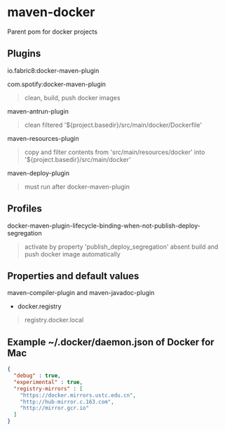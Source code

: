 # maven-docker
Parent pom for docker projects

## Plugins

io.fabric8:docker-maven-plugin

com.spotify:docker-maven-plugin
> clean, build, push docker images

maven-antrun-plugin
> clean filtered '${project.basedir}/src/main/docker/Dockerfile'

maven-resources-plugin
> copy and filter contents from 'src/main/resources/docker' into '${project.basedir}/src/main/docker'

maven-deploy-plugin
> must run after docker-maven-plugin

## Profiles

docker-maven-plugin-lifecycle-binding-when-not-publish-deploy-segregation
> activate by property 'publish_deploy_segregation' absent
build and push docker image automatically

## Properties and default values

maven-compiler-plugin and maven-javadoc-plugin

- docker.registry
> registry.docker.local

## Example ~/.docker/daemon.json of Docker for Mac
```json
{
  "debug" : true,
  "experimental" : true,
  "registry-mirrors" : [
    "https://docker.mirrors.ustc.edu.cn",
    "http://hub-mirror.c.163.com",
    "http://mirror.gcr.io"
  ]
}
```
